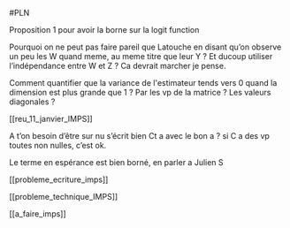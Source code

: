 #PLN 

Proposition 1 pour avoir la borne sur la logit function 

Pourquoi on ne peut pas faire pareil que Latouche en disant qu’on observe un peu les W quand meme, au meme titre que leur Y ? Et ducoup utiliser l’indépendance entre W et Z ? Ca devrait marcher je pense.

Comment quantifier que la variance de l'estimateur tends vers 0 quand la dimension est plus grande que 1 ? Par les vp de la matrice ? Les valeurs diagonales ?


[[reu_11_janvier_IMPS]]


A t’on besoin d’être sur nu s’écrit bien Ct a avec le bon a ? si C a des vp toutes non nulles, c’est ok.

Le terme en espérance est bien borné, en parler a Julien S 

[[probleme_ecriture_imps]]

[[probleme_technique_IMPS]]

[[a_faire_imps]]










